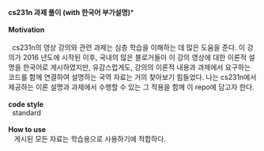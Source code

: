 **cs231n 과제 풀이 (with 한국어 부가설명)***<br><br>
**Motivation**<br><br>
&nbsp;&nbsp;cs231n의 영상 강의와 관련 과제는 심층 학습을 이해하는 데 많은 도움을 준다. 이 강의가 2016 년도에 시작된 이후, 국내의 많은 블로거들이 이 강의 영상에 대한 이론적 설명을 한국어로 게시하였지만, 유감스럽게도, 강의의 이론적 내용과 과제에서 요구하는 코드를 함께 연결하여 설명하는 국역 자료는 거의 찾아보기 힘들었다. 나는 cs231n에서 제공하는 이론 설명과 과제에서 수행할 수 있는 그 적용을 함께 이 repo에 담고자 한다.<br><br>
**code style**<br>
&nbsp;&nbsp;standard<br><br>
**How to use**<br>
&nbsp;&nbsp; 게시된 모든 자료는 학습용으로 사용하기에 적합하다.<br><Br>
